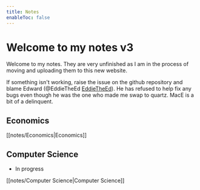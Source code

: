 ```yaml
---
title: Notes
enableToc: false
---
```

# Welcome to my notes v3
Welcome to my notes. They are very unfinished as I am in the process of moving and uploading them to this new website. 

If something isn't working, raise the issue on the github repository and blame Edward (@EddieTheEd [EddieTheEd](https://github.com/EddieTheEd)). He has refused to help fix any bugs even though he was the one who made me swap to quartz. MacE is a bit of a delinquent.



## Economics
[[notes/Economics|Economics]]


## Computer Science
- In progress

[[notes/Computer Science|Computer Science]]











